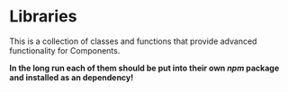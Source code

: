 # Libraries

This is a collection of classes and functions that provide advanced functionality for Components.

**In the long run each of them should be put into their own _npm_ package and installed as an dependency!**